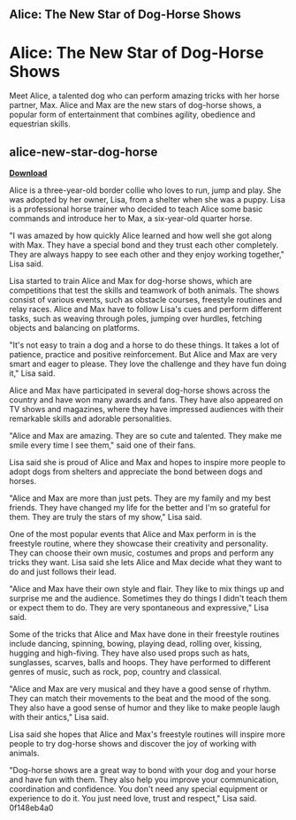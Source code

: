 ## Alice: The New Star of Dog-Horse Shows

  
# Alice: The New Star of Dog-Horse Shows
 
Meet Alice, a talented dog who can perform amazing tricks with her horse partner, Max. Alice and Max are the new stars of dog-horse shows, a popular form of entertainment that combines agility, obedience and equestrian skills.
 
## alice-new-star-dog-horse


[**Download**](https://www.google.com/url?q=https%3A%2F%2Fgeags.com%2F2tKEU9&sa=D&sntz=1&usg=AOvVaw28lHhZ085t424nSTVIILDi)

 
Alice is a three-year-old border collie who loves to run, jump and play. She was adopted by her owner, Lisa, from a shelter when she was a puppy. Lisa is a professional horse trainer who decided to teach Alice some basic commands and introduce her to Max, a six-year-old quarter horse.
 
"I was amazed by how quickly Alice learned and how well she got along with Max. They have a special bond and they trust each other completely. They are always happy to see each other and they enjoy working together," Lisa said.
 
Lisa started to train Alice and Max for dog-horse shows, which are competitions that test the skills and teamwork of both animals. The shows consist of various events, such as obstacle courses, freestyle routines and relay races. Alice and Max have to follow Lisa's cues and perform different tasks, such as weaving through poles, jumping over hurdles, fetching objects and balancing on platforms.
 
"It's not easy to train a dog and a horse to do these things. It takes a lot of patience, practice and positive reinforcement. But Alice and Max are very smart and eager to please. They love the challenge and they have fun doing it," Lisa said.
 
Alice and Max have participated in several dog-horse shows across the country and have won many awards and fans. They have also appeared on TV shows and magazines, where they have impressed audiences with their remarkable skills and adorable personalities.
 
"Alice and Max are amazing. They are so cute and talented. They make me smile every time I see them," said one of their fans.
 
Lisa said she is proud of Alice and Max and hopes to inspire more people to adopt dogs from shelters and appreciate the bond between dogs and horses.
 
"Alice and Max are more than just pets. They are my family and my best friends. They have changed my life for the better and I'm so grateful for them. They are truly the stars of my show," Lisa said.
  
One of the most popular events that Alice and Max perform in is the freestyle routine, where they showcase their creativity and personality. They can choose their own music, costumes and props and perform any tricks they want. Lisa said she lets Alice and Max decide what they want to do and just follows their lead.
 
"Alice and Max have their own style and flair. They like to mix things up and surprise me and the audience. Sometimes they do things I didn't teach them or expect them to do. They are very spontaneous and expressive," Lisa said.
 
Some of the tricks that Alice and Max have done in their freestyle routines include dancing, spinning, bowing, playing dead, rolling over, kissing, hugging and high-fiving. They have also used props such as hats, sunglasses, scarves, balls and hoops. They have performed to different genres of music, such as rock, pop, country and classical.
 
"Alice and Max are very musical and they have a good sense of rhythm. They can match their movements to the beat and the mood of the song. They also have a good sense of humor and they like to make people laugh with their antics," Lisa said.
 
Lisa said she hopes that Alice and Max's freestyle routines will inspire more people to try dog-horse shows and discover the joy of working with animals.
 
"Dog-horse shows are a great way to bond with your dog and your horse and have fun with them. They also help you improve your communication, coordination and confidence. You don't need any special equipment or experience to do it. You just need love, trust and respect," Lisa said.
 0f148eb4a0
